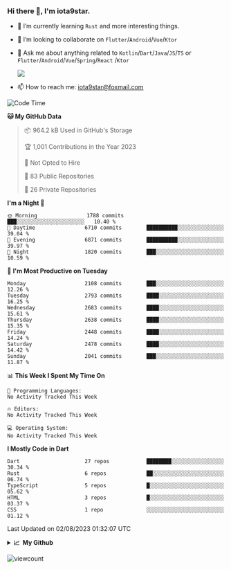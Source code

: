 ### Hi there 👋, I'm iota9star.

- 🌱 I’m currently learning `Rust` and more interesting things.
- 👯 I’m looking to collaborate on `Flutter`/`Android`/`Vue`/`Ktor`
- 💬 Ask me about anything related to `Kotlin`/`Dart`/`Java`/`JS`/`TS` or `Flutter`/`Android`/`Vue`/`Spring`/`React`
  /`Ktor`
  
  ![](https://github-readme-stats.vercel.app/api/top-langs?username=iota9star&show_icons=true&locale=en&layout=compact)
  
- 📫 How to reach me: [iota9star@foxmail.com](iota9star@foxmail.com)


<!--START_SECTION:waka-->
![Code Time](http://img.shields.io/badge/Code%20Time-3%2C090%20hrs%2054%20mins-blue)

**🐱 My GitHub Data** 

> 📦 964.2 kB Used in GitHub's Storage 
 > 
> 🏆 1,001 Contributions in the Year 2023
 > 
> 🚫 Not Opted to Hire
 > 
> 📜 83 Public Repositories 
 > 
> 🔑 26 Private Repositories 
 > 
**I'm a Night 🦉** 

```text
🌞 Morning                1788 commits        ███░░░░░░░░░░░░░░░░░░░░░░   10.40 % 
🌆 Daytime                6710 commits        ██████████░░░░░░░░░░░░░░░   39.04 % 
🌃 Evening                6871 commits        ██████████░░░░░░░░░░░░░░░   39.97 % 
🌙 Night                  1820 commits        ███░░░░░░░░░░░░░░░░░░░░░░   10.59 % 
```
📅 **I'm Most Productive on Tuesday** 

```text
Monday                   2108 commits        ███░░░░░░░░░░░░░░░░░░░░░░   12.26 % 
Tuesday                  2793 commits        ████░░░░░░░░░░░░░░░░░░░░░   16.25 % 
Wednesday                2683 commits        ████░░░░░░░░░░░░░░░░░░░░░   15.61 % 
Thursday                 2638 commits        ████░░░░░░░░░░░░░░░░░░░░░   15.35 % 
Friday                   2448 commits        ████░░░░░░░░░░░░░░░░░░░░░   14.24 % 
Saturday                 2478 commits        ████░░░░░░░░░░░░░░░░░░░░░   14.42 % 
Sunday                   2041 commits        ███░░░░░░░░░░░░░░░░░░░░░░   11.87 % 
```


📊 **This Week I Spent My Time On** 

```text
💬 Programming Languages: 
No Activity Tracked This Week

🔥 Editors: 
No Activity Tracked This Week

💻 Operating System: 
No Activity Tracked This Week
```

**I Mostly Code in Dart** 

```text
Dart                     27 repos            ████████░░░░░░░░░░░░░░░░░   30.34 % 
Rust                     6 repos             ██░░░░░░░░░░░░░░░░░░░░░░░   06.74 % 
TypeScript               5 repos             █░░░░░░░░░░░░░░░░░░░░░░░░   05.62 % 
HTML                     3 repos             █░░░░░░░░░░░░░░░░░░░░░░░░   03.37 % 
CSS                      1 repo              ░░░░░░░░░░░░░░░░░░░░░░░░░   01.12 % 
```




 Last Updated on 02/08/2023 01:32:07 UTC
<!--END_SECTION:waka-->

<details>
  <summary><b>📈&nbsp;&nbsp;My Github</b></summary>
  <br>
  <img src='https://github-profile-trophy.vercel.app/?username=iota9star'>
  <img src='https://bad-apple-github-readme.vercel.app/api?show_bg=1&username=iota9star&hide_title=true'>
  <img src='http://cr-skills-chart-widget.azurewebsites.net/api/api?username=iota9star'>
  <img src='https://github-readme-stats.vercel.app/api/wakatime?username=iota9star&layout=compact'>
</details>


![viewcount](https://count.getloli.com/get/@iota9star?theme=rule34)

